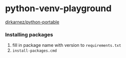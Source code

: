 python-venv-playground
=================
[dirkarnez/python-portable](https://github.com/dirkarnez/python-portable)

### Installing packages
1. fill in package name with version to `requirements.txt`
2. `install-packages.cmd`
